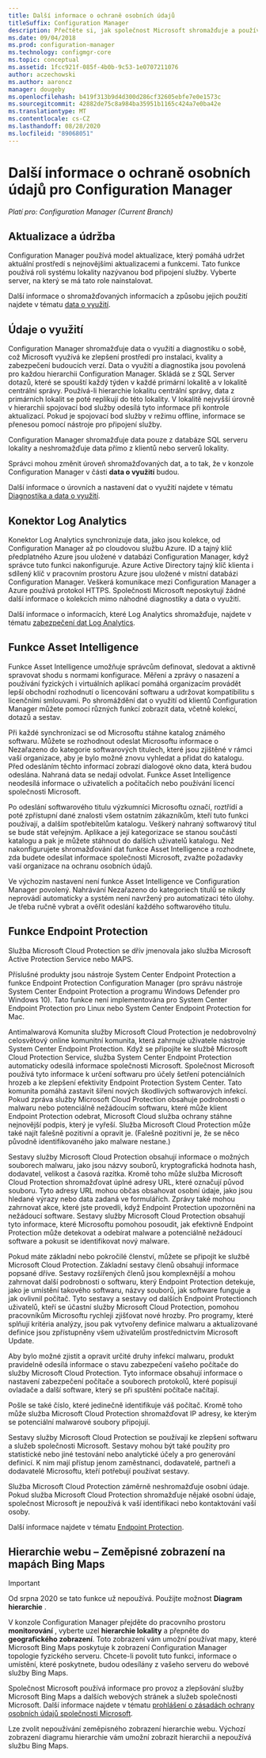 ```yaml
---
title: Další informace o ochraně osobních údajů
titleSuffix: Configuration Manager
description: Přečtěte si, jak společnost Microsoft shromažďuje a používá data z Configuration Manager.
ms.date: 09/04/2018
ms.prod: configuration-manager
ms.technology: configmgr-core
ms.topic: conceptual
ms.assetid: 1fcc921f-085f-4b0b-9c53-1e0707211076
author: aczechowski
ms.author: aaroncz
manager: dougeby
ms.openlocfilehash: b419f313b9d4d300d286cf32605ebfe7e0e1573c
ms.sourcegitcommit: 42882de75c8a984ba35951b1165c424a7e0ba42e
ms.translationtype: MT
ms.contentlocale: cs-CZ
ms.lasthandoff: 08/28/2020
ms.locfileid: "89068051"
---
```

# <a name="additional-information-about-privacy-for-configuration-manager"></a>Další informace o ochraně osobních údajů pro Configuration Manager

*Platí pro: Configuration Manager (Current Branch)*


## <a name="updates-and-servicing"></a>Aktualizace a údržba

Configuration Manager používá model aktualizace, který pomáhá udržet aktuální prostředí s nejnovějšími aktualizacemi a funkcemi. Tato funkce používá roli systému lokality nazývanou bod připojení služby. Vyberte server, na který se má tato role nainstalovat. 

Další informace o shromažďovaných informacích a způsobu jejich použití najdete v tématu [data o využití](#usage-data).



## <a name="usage-data"></a>Údaje o využití

Configuration Manager shromažďuje data o využití a diagnostiku o sobě, což Microsoft využívá ke zlepšení prostředí pro instalaci, kvality a zabezpečení budoucích verzí.
Data o využití a diagnostika jsou povolená pro každou hierarchii Configuration Manager. Skládá se z SQL Server dotazů, které se spouští každý týden v každé primární lokalitě a v lokalitě centrální správy. Používá-li hierarchie lokalitu centrální správy, data z primárních lokalit se poté replikují do této lokality. V lokalitě nejvyšší úrovně v hierarchii spojovací bod služby odesílá tyto informace při kontrole aktualizací. Pokud je spojovací bod služby v režimu offline, informace se přenesou pomocí nástroje pro připojení služby.

Configuration Manager shromažďuje data pouze z databáze SQL serveru lokality a neshromažďuje data přímo z klientů nebo serverů lokality.

Správci mohou změnit úroveň shromažďovaných dat, a to tak, že v konzole Configuration Manager v části **data o využití** budou.

Další informace o úrovních a nastavení dat o využití najdete v tématu [Diagnostika a data o využití](../diagnostics/diagnostics-and-usage-data.md).



## <a name="log-analytics-connector"></a>Konektor Log Analytics

Konektor Log Analytics synchronizuje data, jako jsou kolekce, od Configuration Manager až po cloudovou službu Azure. ID a tajný klíč předplatného Azure jsou uložené v databázi Configuration Manager, když správce tuto funkci nakonfiguruje. Azure Active Directory tajný klíč klienta i sdílený klíč v pracovním prostoru Azure jsou uložené v místní databázi Configuration Manager. Veškerá komunikace mezi Configuration Manager a Azure používá protokol HTTPS. Společnosti Microsoft neposkytují žádné další informace o kolekcích mimo náhodné diagnostiky a data o využití. 

Další informace o informacích, které Log Analytics shromažďuje, najdete v tématu [zabezpečení dat Log Analytics](/azure/log-analytics/log-analytics-data-security).



## <a name="asset-intelligence"></a>Funkce Asset Intelligence

Funkce Asset Intelligence umožňuje správcům definovat, sledovat a aktivně spravovat shodu s normami konfigurace. Měření a zprávy o nasazení a používání fyzických i virtuálních aplikací pomáhá organizacím provádět lepší obchodní rozhodnutí o licencování softwaru a udržovat kompatibilitu s licenčními smlouvami. Po shromáždění dat o využití od klientů Configuration Manager můžete pomocí různých funkcí zobrazit data, včetně kolekcí, dotazů a sestav.

Při každé synchronizaci se od Microsoftu stáhne katalog známého softwaru. Můžete se rozhodnout odeslat Microsoftu informace o Nezařazeno do kategorie softwarových titulech, které jsou zjištěné v rámci vaší organizace, aby je bylo možné znovu vyhledat a přidat do katalogu. Před odesláním těchto informací zobrazí dialogové okno data, která budou odeslána. Nahraná data se nedají odvolat. Funkce Asset Intelligence neodesílá informace o uživatelích a počítačích nebo používání licencí společnosti Microsoft.

Po odeslání softwarového titulu výzkumníci Microsoftu označí, roztřídí a poté zpřístupní dané znalosti všem ostatním zákazníkům, kteří tuto funkci používají, a dalším spotřebitelům katalogu. Veškerý nahraný softwarový titul se bude stát veřejným. Aplikace a její kategorizace se stanou součástí katalogu a pak je můžete stáhnout do dalších uživatelů katalogu. Než nakonfigurujete shromažďování dat funkce Asset Intelligence a rozhodnete, zda budete odesílat informace společnosti Microsoft, zvažte požadavky vaší organizace na ochranu osobních údajů.

Ve výchozím nastavení není funkce Asset Intelligence ve Configuration Manager povolený. Nahrávání Nezařazeno do kategoriech titulů se nikdy neprovádí automaticky a systém není navržený pro automatizaci této úlohy. Je třeba ručně vybrat a ověřit odeslání každého softwarového titulu.



## <a name="endpoint-protection"></a>Funkce Endpoint Protection

Služba Microsoft Cloud Protection se dřív jmenovala jako služba Microsoft Active Protection Service nebo MAPS.

Příslušné produkty jsou nástroje System Center Endpoint Protection a funkce Endpoint Protection Configuration Manager (pro správu nástroje System Center Endpoint Protection a programu Windows Defender pro Windows 10). Tato funkce není implementována pro System Center Endpoint Protection pro Linux nebo System Center Endpoint Protection for Mac.

Antimalwarová Komunita služby Microsoft Cloud Protection je nedobrovolný celosvětový online komunitní komunita, která zahrnuje uživatele nástroje System Center Endpoint Protection. Když se připojíte ke službě Microsoft Cloud Protection Service, služba System Center Endpoint Protection automaticky odesílá informace společnosti Microsoft. Společnost Microsoft používá tyto informace k určení softwaru pro účely šetření potenciálních hrozeb a ke zlepšení efektivity Endpoint Protection System Center. Tato komunita pomáhá zastavit šíření nových škodlivých softwarových infekcí. Pokud zpráva služby Microsoft Cloud Protection obsahuje podrobnosti o malwaru nebo potenciálně nežádoucím softwaru, které může klient Endpoint Protection odebrat, Microsoft Cloud služba ochrany stáhne nejnovější podpis, který je vyřeší. Služba Microsoft Cloud Protection může také najít falešně pozitivní a opravit je. (Falešně pozitivní je, že se něco původně identifikovaného jako malware nestane.) 

Sestavy služby Microsoft Cloud Protection obsahují informace o možných souborech malwaru, jako jsou názvy souborů, kryptografická hodnota hash, dodavatel, velikost a časová razítka. Kromě toho může služba Microsoft Cloud Protection shromažďovat úplné adresy URL, které označují původ souboru. Tyto adresy URL mohou občas obsahovat osobní údaje, jako jsou hledané výrazy nebo data zadaná ve formulářích. Zprávy také mohou zahrnovat akce, které jste provedli, když Endpoint Protection upozorněni na nežádoucí software. Sestavy služby Microsoft Cloud Protection obsahují tyto informace, které Microsoftu pomohou posoudit, jak efektivně Endpoint Protection může detekovat a odebírat malware a potenciálně nežádoucí software a pokusit se identifikovat nový malware.

Pokud máte základní nebo pokročilé členství, můžete se připojit ke službě Microsoft Cloud Protection. Základní sestavy členů obsahují informace popsané dříve. Sestavy rozšířených členů jsou komplexnější a mohou zahrnovat další podrobnosti o softwaru, který Endpoint Protection detekuje, jako je umístění takového softwaru, názvy souborů, jak software funguje a jak ovlivnil počítač. Tyto sestavy a sestavy od dalších Endpoint Protectionch uživatelů, kteří se účastní služby Microsoft Cloud Protection, pomohou pracovníkům Microsoftu rychleji zjišťovat nové hrozby. Pro programy, které splňují kritéria analýzy, jsou pak vytvořeny definice malwaru a aktualizované definice jsou zpřístupněny všem uživatelům prostřednictvím Microsoft Update.

Aby bylo možné zjistit a opravit určité druhy infekcí malwaru, produkt pravidelně odesílá informace o stavu zabezpečení vašeho počítače do služby Microsoft Cloud Protection. Tyto informace obsahují informace o nastavení zabezpečení počítače a souborech protokolů, které popisují ovladače a další software, který se při spuštění počítače načítají.

Pošle se také číslo, které jedinečně identifikuje váš počítač. Kromě toho může služba Microsoft Cloud Protection shromažďovat IP adresy, ke kterým se potenciální malwarové soubory připojují.

Sestavy služby Microsoft Cloud Protection se používají ke zlepšení softwaru a služeb společnosti Microsoft. Sestavy mohou být také použity pro statistické nebo jiné testování nebo analytické účely a pro generování definicí. K nim mají přístup jenom zaměstnanci, dodavatelé, partneři a dodavatelé Microsoftu, kteří potřebují používat sestavy.

Služba Microsoft Cloud Protection záměrně neshromažďuje osobní údaje. Pokud služba Microsoft Cloud Protection shromažďuje nějaké osobní údaje, společnost Microsoft je nepoužívá k vaší identifikaci nebo kontaktování vaší osoby.

Další informace najdete v tématu [Endpoint Protection](../../../protect/deploy-use/endpoint-protection.md).



## <a name="site-hierarchy--geographical-view-with-bing-maps"></a>Hierarchie webu – Zeměpisné zobrazení na mapách Bing Maps

> [!IMPORTANT]
> Od srpna 2020 se tato funkce už nepoužívá. Použijte možnost **Diagram hierarchie** .<!--8116777-->

V konzole Configuration Manager přejděte do pracovního prostoru **monitorování** , vyberte uzel **hierarchie lokality** a přepněte do **geografického zobrazení**. Toto zobrazení vám umožní používat mapy, které Microsoft Bing Maps poskytuje k zobrazení Configuration Manager topologie fyzického serveru. Chcete-li povolit tuto funkci, informace o umístění, které poskytnete, budou odesílány z vašeho serveru do webové služby Bing Maps.

Společnost Microsoft používá informace pro provoz a zlepšování služby Microsoft Bing Maps a dalších webových stránek a služeb společnosti Microsoft. Další informace najdete v tématu [prohlášení o zásadách ochrany osobních údajů společnosti Microsoft](https://privacy.microsoft.com/privacystatement).

Lze zvolit nepoužívání zeměpisného zobrazení hierarchie webu. Výchozí zobrazení diagramu hierarchie vám umožní zobrazit hierarchii a nepoužívá službu Bing Maps.

